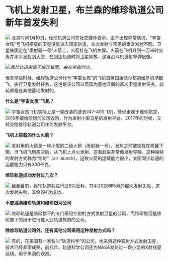 # 飞机上发射卫星，布兰森的维珍轨道公司新年首发失利

![](https://inews.gtimg.com/news_bt/OBUY0Yan3tj8WQtZQOEIB04PXgSol0pdiGbX0RhgYKeeEAA/1000)
北京时间1月10日，维珍轨道公司在社交媒体表示，由于出现异常情况，“宇宙女孩”号飞机搭载的卫星没能进入预定轨道。本次发射与常见的垂直发射不同，卫星被固定在“发射器一号”火箭上，火箭挂在飞机左翼。火箭在飞机升到一万米时分离并水平发射到太空，在到达轨道时将卫星释放，这与战斗机发射导弹很像。

![](https://inews.gtimg.com/news_bt/Oay4cWTDggm-CVYWCn_LeattdLXpIk_j0idgluVnyblb0AA/1000)_维珍轨道隶属于维珍集团，由布兰森创立。_

当天早些时候，维珍轨道公司代号“宇宙女孩”的飞机自英国康沃尔郡的纽基机场起飞，执行卫星发射任务，这也是该公司以英国为基地开展的首次卫星发射任务，此前都是在其他基地发射的。

**什么是“宇宙女孩”飞机？**

![](https://inews.gtimg.com/news_bt/OivnIe5GG5MSGELZKMtH8T6_bygoxDYRec2oxINdd8itQAA/1000)
宇宙女孩飞机实际上是一架改装的波音747-400飞机，曾经隶属于维珍航空，2015年被维珍银河公司收购，作为发射小型卫星的发射平台。2017年的时候，又转交给维珍轨道公司作为发射平台。

**飞机上搭载的什么火箭？**

![](https://inews.gtimg.com/news_bt/O9ZGZgWkx0jZ7kn2t4qHA2dGaTf8oeHRplv2TRlj5uXowAA/1000)
发射用的火箭是一种小型的二级火箭（发射器一号），发射之前被挂载在机翼下面，当飞机飞到高空后，从飞机上点火发射，这看起来非常像发射导弹。这种独特的发射方式称为“空射”（air
launch）。这枚火箭的运载能力很小，太阳同步轨道的运载能力只有300千克。

**维珍轨道成功发射过几次？**

![](https://inews.gtimg.com/news_bt/Od8xQVMZiegUXZc1PcVQM4cxzqKTyBYDq9J69ILehQd2kAA/1000)
截至目前，维珍轨道共进行过6次发射，其中2020年5月的那次发射失败，这次发射失败，其余的4次成功。

**不要混淆维珍轨道和维珍银河公司**

![](https://inews.gtimg.com/news_bt/OiWy9ZYTHJK80a4TSn6HHSDVlrFIPsw1DZDKxET632e7gAA/1000)
维珍轨道是维珍旗下的专门采用空射的方式发射卫星的公司，而维珍银河是维珍旗下的用于进行载人亚轨道旅游的公司。

**除维珍轨道公司外，还有其他公司采用这种发射方式吗？**

![](https://inews.gtimg.com/news_bt/OqwAfZlW57e7QzPjRktt_HIcCmRYdiuvqJvvuFGFZ6A38AA/1000)
有的，在美国有一家名叫“轨道科学”的公司，也采用这种空射方式发射卫星，技术已经非常成熟，前几年，轨道科学公司还为NASA发射过一颗小型的X射线望远镜，用于黑洞的观测。

